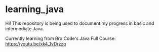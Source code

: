 # learning_java
Hi! This repository is being used to document my progress in basic and intermediate Java.

Currently learning from Bro Code's Java Full Course: https://youtu.be/xk4_1vDrzzo

